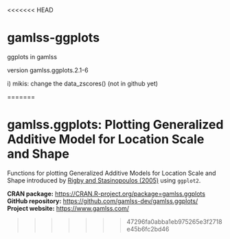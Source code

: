 <<<<<<< HEAD
# gamlss-ggplots
ggplots in gamlss

version gamlss.ggplots.2.1-6 

i) mikis: change the data_zscores() (not in github yet) 


=======
# gamlss.ggplots: Plotting Generalized Additive Model for Location Scale and Shape

Functions for plotting Generalized Additive Models for Location Scale and Shape introduced by
[Rigby and Stasinopoulos (2005)](https://doi.org/10.1111/j.1467-9876.2005.00510.x)
using `ggplot2`.

**CRAN package:** <https://CRAN.R-project.org/package=gamlss.ggplots>  
**GitHub repository:** <https://github.com/gamlss-dev/gamlss.ggplots/>  
**Project website:** <https://www.gamlss.com/>
>>>>>>> 47296fa0abba1eb975265e3f2718e45b6fc2bd46
